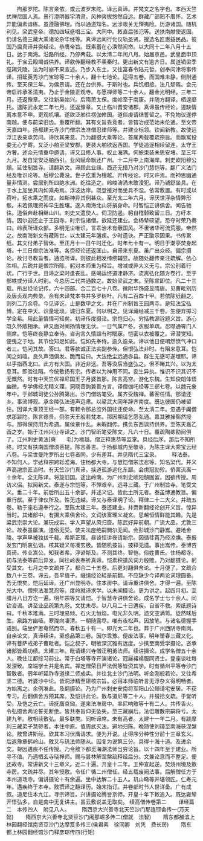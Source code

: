 <!-- { "loadSidebar": true } -->
　　拘那罗陀。陈言亲依。或云波罗末陀。译云真谛。并梵文之名字也。本西天竺优禅尼国人焉。景行澄明器宇清肃。风神爽拔悠然自远。群藏广部罔不厝怀。艺术异能偏素谙练。虽遵融佛理。而以通道知名。远涉艰关无惮夷险。历游诸国。随机利见。梁武皇帝。德加四域盛唱三宝。大同中。敕直后张氾等。送扶南献使返国。仍请名德三藏大乘诸论杂华经等。真谛远闻行化仪轨圣贤。搜选名匠惠益民品。彼国乃屈真谛并赍经论。恭膺帝旨。既素蓄在心涣然闻命。以大同十二年八月十五日。达于南海。沿路所经。乃停两载。以太清二年闰八月。始届京邑。武皇面申顶礼。于宝云殿竭诚供养。谛欲传翻经教不羡秦时。更出新文有逾齐日。属道销梁季寇羯凭陵。法为时崩不果宣述。乃步入东土。又往富春令陆元哲。创奉问津将事传译。招延英秀沙门宝琼等二十余人。翻十七地论。适得五卷。而国难未静。侧附通传。至天保三年。为侯景请。还在台供养。于斯时也。兵饥相接。法几颓焉。会元帝启祚承圣清夷。乃止于金陵正观寺。与愿禅师等二十余人。翻金光明经。三年二月。还返豫章。又往新吴始兴。后隋萧太保。度岭至于南康。并随方翻译。栖遑靡托。逮陈武永定二年七月。还返豫章。又止临川晋安诸郡。真谛虽传经论。道缺情离本意不申。更观机壤。遂欲泛舶往楞伽修国。道俗虔请结誓留之。不免物议遂停南越。便与前梁旧齿。重覆所翻。其有文旨乖竞者。皆镕冶成范始末伦通。至文帝天嘉四年。扬都建元寺沙门僧宗法准僧忍律师等。并建业标领。钦闻新教。故使远浮江表亲承劳问。谛欣其来意。乃为翻摄大乘等论。首尾两载覆疏宗旨。而飘寓投委无心宁寄。又泛小舶至梁安郡。更装大舶欲返西国。学徒追逐相续留连。太守王方奢。述众元情重申邀请。谛又且修人事。权止海隅。伺旅束装未思安堵。至三年九月。发自梁安泛舶西引。业风赋命飘还广州。十二月中上南海岸。刺史欧阳穆公頠。延住制旨寺。请翻新文。谛顾此业缘。西还无措乃对沙门慧恺等。翻广义法门经及唯识论等。后穆公薨没。世子纥重为檀越。开传经论。时又许焉。而神思幽通量非情测。尝居别所四绝水洲。纥往造之。岭峻涛涌未敢淩犯。谛乃铺舒坐具。在于水上加坐其内如乘舟焉。浮波达岸。既登接对而坐具不湿。依常敷置。有时或以荷叶。拓水乘之而度。如斯神异其例甚众。至光太二年六月。谛厌世浮杂情弊形骸。未若佩理资神早生胜壤。遂入南海北山将捐身命。时智恺正讲俱舍。闻告驰往。道俗奔赴相继山川。刺史又遣使人。伺卫防遏。躬自稽颡致留三日。方纡本情。因尔迎还止于王园寺。时宗恺诸僧。欲延还建业。会杨辇硕望。恐夺时荣乃奏曰。岭表所译众部。多明无尘唯识。言乖治术有蔽国风。不隶诸华可流荒服。帝然之。故南海新文有藏陈世。以太建元年遘疾。少时遗诀。严正勖示因果。书传累纸。其文付弟子智休。至正月十一日午时迁化。时年七十有一。明日于潮亭焚身起塔。十三日僧宗法准等。各赍经论还返匡山。自谛来东夏。虽广出众经。偏宗摄论。故讨寻教旨者。通览所译。则彼此相发绮缋辅显。故随处翻传亲注疏解。依心胜相。后疏并是僧宗所陈。躬对本师重为释旨。增减或异大义无亏。宗公别着行状。广行于世。且谛之梁时逢丧乱。感竭运终道津静济。流离弘化随方卷行。至于部帙或分译人时别。今总历二代共通数之。故始梁武之末。至陈宣即位。凡二十三载。所出经论记传。六十四部。合二百七十八卷。微附华饰盛显隋唐。见曹毗别历及唐贞观内典录。余有未译梵本书并多罗树叶。凡有二百四十甲。若依陈纸翻之。则列二万余卷。今见译讫。止是数甲之文。并在广州制旨王园两寺。是知法宝弘博。定在中天。识量玼琐。诚归东夏。何以明之。见译藏经减三千卷。生便弃掷习学全希。用此量情情可知矣。初谛传度摄论。宗恺归心。穷括教源铨题义旨。游心既久怀敞相承。谛又面对阐扬情理无伏。一日气属严冬。衣服单疏。忍噤通霄门人侧席。恺等终夜静立奉侍。咨询言久情諠有时眠寐。恺密以衣被覆之。谛潜觉知。便曳之于地。其节俭知足如此。恺如先奉侍。逾久逾亲。谛以他日便喟然愤气冲口者三。恺问其故。答曰。君等款诚正法实副参传。但恨弘法非时。有阻来意耳。恺闻之如噎。良久声泪俱发。跪而启曰。大法绝尘远通赤县。群生无感可遂埋耶。谛以手指西北曰。此方有大国。非近非远。吾等没后当盛弘之。但不睹其兴。以为太息耳。即验往隔。今统敷扬有宗。传者以为神用不同。妄生异执。惟识不识其识不无慨然。时有中天竺优禅尼国王子月婆首那。陈言高空。游化东魏。生知俊朗体悟幽微。专学佛经尤精义理。洞晓音韵兼善方言。译僧伽吒经等三部七卷。以魏元象年中。于邺城司徒公孙腾第出。沙门僧昉笔受。属齐受魏禅。蕃客任情。那请还乡。事流博观。承金陵弘法道声远肃。以梁武大同年辞齐南度。既达彼国仍被留住。因译大乘顶王经一部。有敕令那总监外国往还使命。至太清二年。忽遇于阗僧求那跋陀。陈言德贤。赍胜天王般若梵本。那因期请乞愿弘通。嘉其雅操豁然授与。那得保持用为希遇。属侯景作乱。未暇翻传。携负东西讽持供养。至陈天嘉乙酉之岁。始于江州兴业寺译之。沙门智昕笔受陈文。凡六十日。覆疏陶练勘阅俱了。江州刺史黄法[奭　　毛]为檀越。僧正释惠恭等监掌。具经后序。那后不知所终。时又有扶南国僧须菩提。陈言善吉。于扬都城内至敬寺。为陈主译大乘宝云经八卷。与梁世曼陀罗所出七卷者同。少有差耳。并见隋代三宝录。
　　释法泰。不知何人。学达释宗跨轹淮海。住杨都大寺。与慧恺僧宗法忍等。知名梁代。并义声高邈宗匠当时。有天竺沙门真谛。挟道孤游远化东鄙。会虏冠勍殄。侨寓流离一十余年。全无陈译。将旋旧国。途出岭南。为广州刺史欧阳頠固留。因欲传授。周访义侣。拟阅新文。泰遂与宗恺等。不惮艰辛。远寻三藏。于广州制旨寺。笔受文义。垂二十年。前后所出五十余部。并述义记。皆此土所无者。泰虽博通教旨。偏重行猷。至于律仪所及。性无违越。谛又与泰译明了论。释律二十二大义。并疏五卷。勒于座右遵奉行之。至陈太建三年。泰还建业。并赍新翻经论创开义旨。惊异当时。其诸部中。有摄大乘俱舍论。文词该富理义凝玄。思越恒情鲜能其趣。先是梁武宗崇大论。兼玩成实。学人声望从风归靡。陈武好异前朝。广流大品。尤敦三论。故泰虽屡演。道俗无受。使夫法座绝嗣閴尔无闻。会彭城沙门静嵩。避地金陵。学声早被独拔千载。希斯正理。昼谈恒讲夜请新宗。因循荏苒乃经凉燠。泰振发玄门明衷弘诣。核其疑义每凑玄极。皆随机按旨。披释无遗。事出嵩传。泰博咨真谛。传业嵩公。知我者希。浮谚斯及。不测其终。智恺。俗姓曹氏。住杨都寺。初与法泰等前后异发。同往岭表奉祈真谛。恺素积道风词力殷赡。乃对翻摄论。躬受其文。七月之中文疏并了。都合二十五卷。后更对翻俱舍论。十月便了。文疏合数八十三卷。谛云。吾早值子。缀缉经论絓是前翻。不应缺少今译两论词理圆备。吾无恨矣。恺后延谛。还广州显明寺。住本房中。请谛重讲俱舍。才得一遍。至陈光大中。僧宗法准慧忍等。度岭就谛求学。以未闻摄论。更为讲之。起四月初。至腊月八日方讫一遍。明年宗等又请恺。于智慧寺讲俱舍论。成名学士七十余人。同钦咨谒。讲至业品疏第九卷。文犹未尽。以八月二十日遘疾。自省不救。索纸题诗曰。千秋本难满。三时理易倾。石火无恒焰。电光非久明。遗文空满笥。徒然昧后生。泉路方幽噎。寒陇向凄清。一朝随露尽。唯有夜松声。因放笔。与诸名德握手语别。端坐俨思奄然而卒。春秋五十有一。即光大二年也。葬于广州西阴寺南岗。自余论文。真谛续讲。至惑品第三卷。因尔乖豫。便废法事。明年肇春三藏又化。谛有菩萨戒弟子曹毗者。恺之叔子。明敏深沉雅有远度。少携至南受学摄论。咨承诸部皆着功绩。太建三年。毗请建兴寺僧正明勇法师。续讲摄论。成学名僧五十余人。晚住江都综习前业。常于白塔等寺开演诸论。冠屦裙襦服同贤士。登座谈吐每发深致。席端学士并是名宾。禅定僧荣日严法侃等皆资其学。时有循州平等寺沙门智敫者。弱年听延祚寺道缘二师成实。并往北土沙门法明。听金刚般若论。又往希坚二德。听婆沙中论。皆洞涉精至研核宗旨。必得本师临听言无浮杂义得明畅者。方始离之。余例准此。及翻摄论。乃为广州刺史安南将军阳山公頠请宅安居。不获专习。后翻俱舍方预其席。及恺讲此论。敫与道尼等二十人。并掇拾文疏。于堂听受。及恺之云亡。谛抚膺哀恸。遂来法准房中。率尼响敫等十有二人。共传香火。令弘摄舍两论誓无断绝。皆共奉旨仰无坠失。至三藏崩后。法侣雕散宗嗣将亏。太建九年。敫相续敷弘。最多联类。同听谛席。未有高者。太建十一年二月。有跋摩利三藏弟子慧哿者。本住中原。值周武灭法。避地归陈。晚随使刘璋至南海获涅槃论。敫曾讲斯经。欣其本习伏膺请求。便为开说。止得序分种性分前十三章玄义。后返豫章鹤岭山。敫又与玑法师随从。因复为说第三分。具得十海十道。及进余文。哿因遘疾不任传授。乃令敫下都觅海潮法师当穷论旨。以十四年至于建业。所寻不值。乃遇栖玄寺晓禅师。赐与昙林解涅槃疏释经后分。文兼论意而不整足。便还故寺。常讲新文十三章义。近二十遍。开皇十二年。王仲宣起逆。焚烧州境及敫寺房。文疏并尽。其年授敫。令任广循二州僧任。经五载废阙法事。后解僧任方于本州道场寺。偏讲摄论十有余遍。坐中达解二十五人。玑山瞰等并堪领匠。仁寿元年。遘疾终于本寺。敫撰谛之翻译历。始末指订。并卷部时节人世详备。广有成叙。道尼住本九江。寻宗谛旨。兴讲摄论腾誉京师。开皇十年下敕追入。既达雍辇开悟弘多。自是南中无复讲主。虽云敷说盖无取矣。
续高僧传卷第二
　　译经篇二　本传四人　附见八人。
　　隋西京大兴善寺北天竺沙门那连耶舍传一(万天懿)
　　隋西京大兴善寺北贤豆沙门阇那崛多传二(僧就　法智)
　　隋东都雒滨上林园翻经馆南贤豆沙门达摩笈多传三(侯君素　徐同卿　刘凭　费长房)
　　隋东都上林园翻经馆沙门释彦琮传四(行矩)
